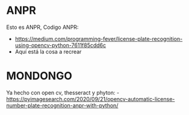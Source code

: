 # ANPR
Esto es ANPR, Codigo ANPR:
  - https://medium.com/programming-fever/license-plate-recognition-using-opencv-python-7611f85cdd6c
  - Aquí está la cosa a recrear
# MONDONGO
Ya hecho con open cv, thesseract y phyton:
-https://pyimagesearch.com/2020/09/21/opencv-automatic-license-number-plate-recognition-anpr-with-python/

